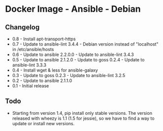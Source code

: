 # Docker Image - Ansible - Debian

## Changelog

* 0.8 - Install apt-transport-https
* 0.7 - Update to ansible-lint 3.4.4
      - Debian version instead of "localhost" in /etc/ansible/hosts
* 0.6 - Update to ansible 2.2.0.0
      - Update to ansible-lint 3.4.3
* 0.5 - Update to ansible 2.1.2.0
      - Update to goss 0.2.4
      - Update to ansible-lint 3.3.3
* 0.4 - Install wget & less for ansible-galaxy
* 0.3 - Update to goss 0.2.3
      - Update to ansible-lint 3.2.5
* 0.2 - Update to ansible 2.1.1.0
* 0.1 - Initial release

## Todo

* Starting from version 1.4, pip install only stable versions. The version
  released with wheezy is 1.1 (1.5 for jessie), so we have to find a way to
  update or install new versions.
